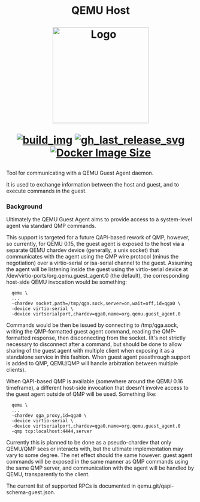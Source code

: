 <h1 align="center">QEMU Host
<br />
<p align="center">
<img src="https://github.com/qemu-tools/qemu-docker/raw/master/.github/logo.png" title="Logo" style="max-width:100%;" width="256" />
</p>

<div align="center">

[![build_img]][build_url]
[![gh_last_release_svg]][qemu-ghcr]
[![Docker Image Size]][qemu-ghcr]

[build_url]: https://github.com/qemu-tools/qemu-host/
[qemu-ghcr]: https://github.com/orgs/qemu-tools/packages/container/package/qemu-host

[build_img]: https://github.com/qemu-tools/qemu-host/actions/workflows/build.yml/badge.svg
[Docker Image Size]: https://ghcr-badge.deta.dev/qemu-tools/qemu-host/size?color=%23066497
[gh_last_release_svg]: https://ghcr-badge.deta.dev/qemu-tools/qemu-host/tags?n=1&label=version&color=%23066497&ignore=latest

</div></h1>

Tool for communicating with a QEMU Guest Agent daemon.

It is used to exchange information between the host and guest, and to execute commands in the guest.

### Background

Ultimately the QEMU Guest Agent aims to provide access to a system-level agent via standard QMP commands.

This support is targeted for a future QAPI-based rework of QMP, however, so currently, for QEMU 0.15, the guest agent is exposed to the host via a separate QEMU chardev device (generally, a unix socket) that communicates with the agent using the QMP wire protocol (minus the negotiation) over a virtio-serial or isa-serial channel to the guest. Assuming the agent will be listening inside the guest using the virtio-serial device at /dev/virtio-ports/org.qemu.guest_agent.0 (the default), the corresponding host-side QEMU invocation would be something:

```
  qemu \
  ...
  -chardev socket,path=/tmp/qga.sock,server=on,wait=off,id=qga0 \
  -device virtio-serial \
  -device virtserialport,chardev=qga0,name=org.qemu.guest_agent.0
```

Commands would be then be issued by connecting to /tmp/qga.sock, writing the QMP-formatted guest agent command, reading the QMP-formatted response, then disconnecting from the socket. (It's not strictly necessary to disconnect after a command, but should be done to allow sharing of the guest agent with multiple client when exposing it as a standalone service in this fashion. When guest agent passthrough support is added to QMP, QEMU/QMP will handle arbitration between multiple clients).

When QAPI-based QMP is available (somewhere around the QEMU 0.16 timeframe), a different host-side invocation that doesn't involve access to the guest agent outside of QMP will be used. Something like:

```
  qemu \
  ...
  -chardev qga_proxy,id=qga0 \
  -device virtio-serial \
  -device virtserialport,chardev=qga0,name=org.qemu.guest_agent.0
  -qmp tcp:localhost:4444,server
```

Currently this is planned to be done as a pseudo-chardev that only QEMU/QMP sees or interacts with, but the ultimate implementation may vary to some degree. The net effect should the same however: guest agent commands will be exposed in the same manner as QMP commands using the same QMP server, and communication with the agent will be handled by QEMU, transparently to the client.

The current list of supported RPCs is documented in qemu.git/qapi-schema-guest.json.
